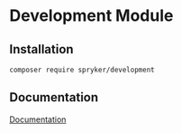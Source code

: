# Development Module

## Installation

```
composer require spryker/development
```

## Documentation

[Documentation](https://spryker.github.io)
